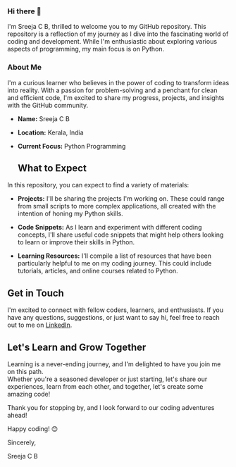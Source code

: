 ### Hi there 👋

I'm Sreeja C B, thrilled to welcome you to my GitHub repository. This repository is a reflection of my journey as I dive into the fascinating world of coding and development. While I'm enthusiastic about exploring various aspects of programming, my main focus is on Python.

### About Me
I'm a curious learner who believes in the power of coding to transform ideas into reality. With a passion for problem-solving and a penchant for clean and efficient code, I'm excited to share my progress, projects, and insights with the GitHub community.

- **Name:** Sreeja C B
- **Location:** Kerala, India
- **Current Focus:** Python Programming

  ## What to Expect

In this repository, you can expect to find a variety of materials:

- **Projects:** I'll be sharing the projects I'm working on. These could range from small scripts to more complex applications, all created with the intention of honing my Python skills.

- **Code Snippets:** As I learn and experiment with different coding concepts, I'll share useful code snippets that might help others looking to learn or improve their skills in Python.

- **Learning Resources:** I'll compile a list of resources that have been particularly helpful to me on my coding journey. This could include tutorials, articles, and online courses related to Python.

## Get in Touch

I'm excited to connect with fellow coders, learners, and enthusiasts. If you have any questions, suggestions, or just want to say hi, feel free to reach out to me on [LinkedIn](https://www.linkedin.com/in/sreeja-cb/).

## Let's Learn and Grow Together

Learning is a never-ending journey, and I'm delighted to have you join me on this path.<br>Whether you're a seasoned developer or just starting, let's share our experiences, learn from each other, and together, let's create some amazing code!

Thank you for stopping by, and I look forward to our coding adventures ahead!

Happy coding! 😊

Sincerely,

Sreeja C B
<!--
**sreejacb/sreejacb** is a ✨ _special_ ✨ repository because its `README.md` (this file) appears on your GitHub profile.

Here are some ideas to get you started:

- 🔭 I’m currently working on ...
- 🌱 I’m currently learning ...
- 👯 I’m looking to collaborate on ...
- 🤔 I’m looking for help with ...
- 💬 Ask me about ...
- 📫 How to reach me: ...
- 😄 Pronouns: ...
- ⚡ Fun fact: ...
-->
